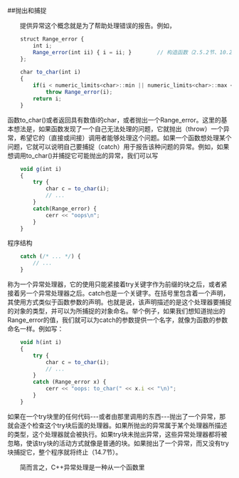##抛出和捕捉

&emsp;&emsp;提供异常这个概念就是为了帮助处理错误的报告。例如，

```javascript
    struct Range_error {
        int i;
        Range_error(int ii) { i = ii; }        // 构造函数（2.5.2节、10.2.3节）
    };
    
    char to_char(int i)
    {
        if(i < numeric_limits<char>::min || numeric_limits<char>::max < i) // 參看22.2节
            throw Range_error(i);
        return i;
    }
```

函数to_char()或者返回具有数值i的char，或者抛出一个Range_error。这里的基本想法是，如果函数发现了一个自己无法处理的问题，它就抛出（throw）一个异常，希望它的（直接或间接）调用者能够处理这个问题。如果一个函数想处理某个问题，它就可以说明自己要捕捉（catch）用于报告该种问题的异常。例如，如果想调用to_char()并捕捉它可能抛出的异常，我们可以写

```javascript
    void g(int i)
    {
        try {
            char c = to_char(i);
            // ...
        }
        catch(Range_error) {
            cerr << "oops\n";
        }
    }
```

程序结构

```javascript
    catch (/* ... */) {
        // ...
    }
```

称为一个异常处理器，它的使用只能紧接着try关键字作为前缀的块之后，或者紧接着另一个异常处理器之后。catch也是一个关键字。在括号里包含着一个声明，其使用方式类似于函数参数的声明。也就是说，该声明描述的是这个处理器要捕捉的对象的类型，并可以为所捕捉的对象命名。举个例子，如果我们想知道抛出的Range_error的值，我们就可以为catch的参数提供一个名字，就像为函数的参数命名一样。例如写：

```javascript
    void h(int i)
    {
        try {
            char c = to_char(i);
            // ...
        }
        catch (Range_error x) {
            cerr << "oops: to_char(" << x.i << "\n)";
        }
    }
```

如果在一个try块里的任何代码---或者由那里调用的东西---抛出了一个异常，那就会逐个检查这个try块后面的处理器。如果所抛出的异常属于某个处理器所描述的类型，这个处理器就会被执行。如果try块未抛出异常，这些异常处理器都将被忽略，使该try块的活动方式就像是普通的块。如果抛出了一个异常，而又没有try块捕捉它，整个程序就将终止（14.7节）。

&emsp;&emsp;简而言之，C++异常处理是一种从一个函数里